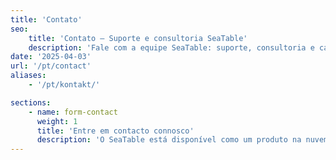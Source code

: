 ```yaml
---
title: 'Contato'
seo:
    title: 'Contato – Suporte e consultoria SeaTable'
    description: 'Fale com a equipe SeaTable: suporte, consultoria e canais diretos para todas as dúvidas sobre nuvem e servidor próprio.'
date: '2025-04-03'
url: '/pt/contact'
aliases:
    - '/pt/kontakt/'

sections:
    - name: form-contact
      weight: 1
      title: 'Entre em contacto connosco'
      description: 'O SeaTable está disponível como um produto na nuvem e como uma versão de servidor auto-hospedado. Por conseguinte, oferecemos aos nossos clientes diferentes canais de comunicação'
---
```

